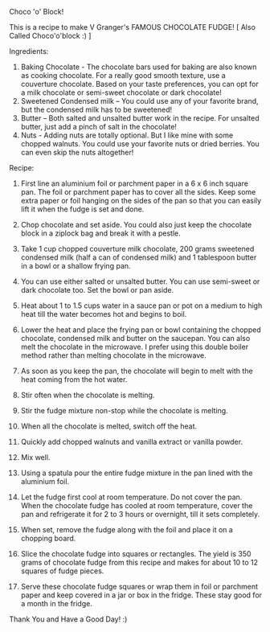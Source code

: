 Choco 'o' Block!

This is a recipe to make V Granger's FAMOUS CHOCOLATE FUDGE! [ Also Called Choco'o'block :) ]

Ingredients:
1) Baking Chocolate - The chocolate bars used for baking are also known as cooking chocolate. For a really good smooth texture, use a couverture chocolate. Based on your taste preferences, you can opt for a milk chocolate or semi-sweet chocolate or dark chocolate!
2) Sweetened Condensed milk – You could use any of your favorite brand, but the condensed milk has to be sweetened!
3) Butter – Both salted and unsalted butter work in the recipe. For unsalted butter, just add a pinch of salt in the chocolate!
4) Nuts - Adding nuts are totally optional. But I like mine with some chopped walnuts. You could use your favorite nuts or dried berries. You can even skip the nuts altogether!

Recipe:
1) First line an aluminium foil or parchment paper in a 6 x 6 inch square pan. The foil or parchment paper has to cover all the sides. Keep some extra paper or foil hanging on the sides of the pan so that you can easily lift it when the fudge is set and done.

2) Chop chocolate and set aside. You could also just keep the chocolate block in a ziplock bag and break it with a pestle.

3) Take 1 cup chopped couverture milk chocolate, 200 grams sweetened condensed milk (half a can of condensed milk) and 1 tablespoon butter in a bowl or a shallow frying pan.

4) You can use either salted or unsalted butter. You can use semi-sweet or dark chocolate too. Set the bowl or pan aside.

5) Heat about 1 to 1.5 cups water in a sauce pan or pot on a medium to high heat till the water becomes hot and begins to boil.

6) Lower the heat and place the frying pan or bowl containing the chopped chocolate, condensed milk and butter on the saucepan. You can also melt the chocolate in the microwave. I prefer using this double boiler method rather than melting chocolate in the microwave.

7) As soon as you keep the pan, the chocolate will begin to melt with the heat coming from the hot water.

8) Stir often when the chocolate is melting.

9) Stir the fudge mixture non-stop while the chocolate is melting.

10) When all the chocolate is melted, switch off the heat.

11) Quickly add chopped walnuts and vanilla extract or vanilla powder.

12) Mix well.

13) Using a spatula pour the entire fudge mixture in the pan lined with the aluminium foil.

14) Let the fudge first cool at room temperature. Do not cover the pan. When the chocolate fudge has cooled at room temperature, cover the pan and refrigerate it for 2 to 3 hours or overnight, till it sets completely.

15) When set, remove the fudge along with the foil and place it on a chopping board.

16) Slice the chocolate fudge into squares or rectangles. The yield is 350 grams of chocolate fudge from this recipe and makes for about 10 to 12 squares of fudge pieces.

17) Serve these chocolate fudge squares or wrap them in foil or parchment paper and keep covered in a jar or box in the fridge. These stay good for a month in the fridge.

Thank You and Have a Good Day! :)